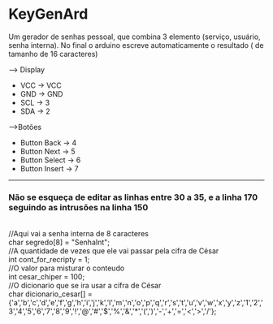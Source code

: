 # KeyGenArd
Um gerador de senhas pessoal, que combina 3 elemento (serviço, usuário, senha interna). No final o arduino escreve automaticamente o resultado ( de tamanho de 16 caracteres)


--> Display
 * VCC -> VCC
 * GND -> GND
 * SCL -> 3
 * SDA -> 2
 
-->Botões
 * Button Back -> 4
 * Button Next -> 5
 * Button Select -> 6
 * Button Insert -> 7
<hr>
<h3>Não se esqueça de editar as linhas entre 30 a 35, e a linha 170 seguindo as intrusões na linha 150</h3>
<br>//Aqui vai a senha interna de 8 caracteres
<br>   char segredo[8] = "SenhaInt";
<br>//A quantidade de vezes que ele vai passar pela cifra de César
<br>   int cont_for_recripty = 1;
<br>//O valor para misturar o conteudo 
<br>   int cesar_chiper = 100;
<br>//O dicionario que se ira usar a cifra de César
<br>   char dicionario_cesar[] = {'a','b','c','d','e','f','g','h','i','j','k','l','m','n','o','p','q','r','s','t','u','v','w','x','y','z','1','2','3','4','5','6','7','8','9','!','@','#','$','%','&','*','(',')','-','+','=','<','>','/'};


